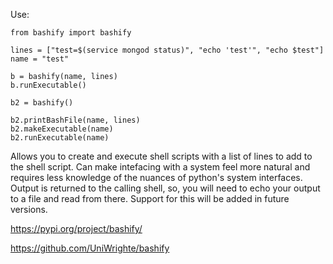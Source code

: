 Use:

	from bashify import bashify

    lines = ["test=$(service mongod status)", "echo 'test'", "echo $test"]
    name = "test"

    b = bashify(name, lines)
    b.runExecutable()

    b2 = bashify()

    b2.printBashFile(name, lines)
    b2.makeExecutable(name)
    b2.runExecutable(name)


Allows you to create and execute shell scripts with a list of lines to add to the shell script. Can make intefacing with a system feel more natural and requires less knowledge of the nuances of python's system interfaces. Output is returned to the calling shell, so, you will need to echo your output to a file and read from there. Support for this will be added in future versions. 

https://pypi.org/project/bashify/

https://github.com/UniWrighte/bashify